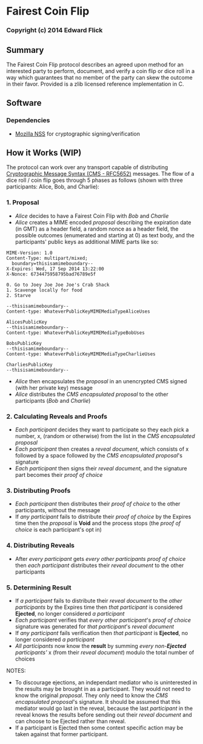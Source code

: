 # Fairest Coin Flip #
### Copyright (c) 2014 Edward Flick

## Summary ##

The Fairest Coin Flip protocol describes an agreed upon method for an interested party to perform, document, and verify a coin flip or dice roll in a way which guarantees that no member of the party can skew the outcome in their favor. Provided is a zlib licensed reference implementation in C.

## Software ##

### Dependencies ###

 * [Mozilla NSS](https://developer.mozilla.org/en-US/docs/Mozilla/Projects/NSS) for cryptographic signing/verification

## How it Works (WIP) ##

The protocol can work over any transport capable of distributing [Cryptographic Message Syntax (CMS - RFC5652)](http://tools.ietf.org/html/rfc5652) messages. The flow of a dice roll / coin flip goes through 5 phases as follows (shown with three participants: Alice, Bob, and Charlie):

### 1. Proposal 
 * _Alice_ decides to have a Fairest Coin Flip with _Bob_ and _Charlie_
 * _Alice_ creates a MIME encoded *proposal* describing the expiration date (in GMT) as a header field, a random nonce as a header field, the possible outcomes (enumerated and starting at 0) as text body, and the participants' public keys as additional MIME parts like so:
```
MIME-Version: 1.0
Content-Type: multipart/mixed;
  boundary=thisisamimeboundary--
X-Expires: Wed, 17 Sep 2014 13:22:00
X-Nonce: 6734475958795bad76789e5f

0. Go to Joey Joe Joe Joe's Crab Shack
1. Scavenge locally for food
2. Starve

--thisisamimeboundary--
Content-type: WhateverPublicKeyMIMEMediaTypeAliceUses

AlicesPublicKey
--thisisamimeboundary--
Content-type: WhateverPublicKeyMIMEMediaTypeBobUses

BobsPublicKey
--thisisamimeboundary--
Content-type: WhateverPublicKeyMIMEMediaTypeCharlieUses

CharliesPublicKey
--thisisamimeboundary--

```
 * _Alice_ then encapsulates the *proposal* in an unencrypted CMS signed (with her private key) message
 * _Alice_ distributes the *CMS encapsulated proposal* to the other participants (_Bob_ and _Charlie_)

### 2. Calculating Reveals and Proofs
 * _Each participant_ decides they want to participate so they each pick a number, x, (random or otherwise) from the list in the *CMS encapsulated proposal*
 * _Each participant_ then creates a *reveal document*, which consists of x followed by a space followed by the *CMS encapsulated proposal*'s signature
 * _Each participant_ then signs their *reveal document*, and the signature part becomes their *proof of choice*

### 3. Distributing Proofs
 * _Each participant_ then distributes their *proof of choice* to the other participants, without the message
 * If _any participant_ fails to distribute their *proof of choice* by the Expires time then the *proposal* is **Void** and the process stops (the *proof of choice* is each participant's opt in)

### 4. Distributing Reveals
 * After _every participant_ gets _every other participants_ *proof of choice* then _each participant_ distributes their *reveal document* to the other participants

### 5. Determining Result
 * If _a participant_ fails to distribute their *reveal document* to the _other participants_ by the Expires time then _that participant_ is considered **Ejected**, no longer considered _a participant_
 * _Each participant_ verifies that _every other participant_'s *proof of choice* signature was generated for _that participant_'s *reveal document*
 * If _any participant_ fails verification then _that participant_ is **Ejected**, no longer considered _a participant_
 * _All participants_ now know the **result** by summing _every non-**Ejected** participants'_ x (from their *reveal document*) modulo the total number of choices

NOTES:
 * To discourage ejections, an independant mediator who is uninterested in the results may be brought in as a participant. They would not need to know the original *proposal*. They only need to know the *CMS encapsulated proposal*'s signature. It should be assumed that this mediator would go last in the reveal, because the last _participant_ in the reveal knows the results before sending out their *reveal document* and can choose to be Ejected rather than reveal.
 * If a participant is Ejected then some context specific action may be taken against that former participant.

